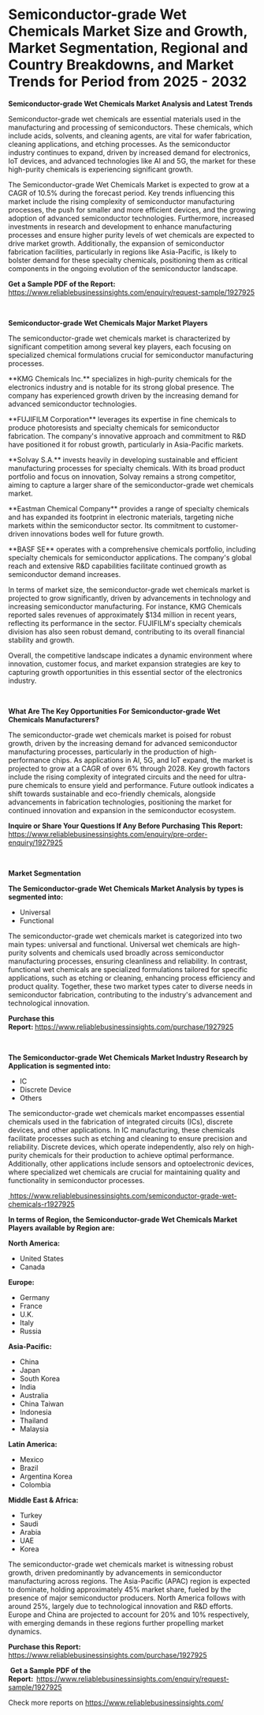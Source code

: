<p><h1>Semiconductor-grade Wet Chemicals Market Size and Growth, Market Segmentation, Regional and Country Breakdowns, and Market Trends for Period from 2025 -  2032</h1></p><p><strong>Semiconductor-grade Wet Chemicals Market Analysis and Latest Trends</strong></p>
<p><p>Semiconductor-grade wet chemicals are essential materials used in the manufacturing and processing of semiconductors. These chemicals, which include acids, solvents, and cleaning agents, are vital for wafer fabrication, cleaning applications, and etching processes. As the semiconductor industry continues to expand, driven by increased demand for electronics, IoT devices, and advanced technologies like AI and 5G, the market for these high-purity chemicals is experiencing significant growth.</p><p>The Semiconductor-grade Wet Chemicals Market is expected to grow at a CAGR of 10.5% during the forecast period. Key trends influencing this market include the rising complexity of semiconductor manufacturing processes, the push for smaller and more efficient devices, and the growing adoption of advanced semiconductor technologies. Furthermore, increased investments in research and development to enhance manufacturing processes and ensure higher purity levels of wet chemicals are expected to drive market growth. Additionally, the expansion of semiconductor fabrication facilities, particularly in regions like Asia-Pacific, is likely to bolster demand for these specialty chemicals, positioning them as critical components in the ongoing evolution of the semiconductor landscape.</p></p>
<p><strong>Get a Sample PDF of the Report:&nbsp;</strong> <a href="https://www.reliablebusinessinsights.com/enquiry/request-sample/1927925?utm_campaign=1119&utm_medium=2&utm_source=Github&utm_content=ia&utm_term=15012025&utm_id=semiconductor-grade-wet-chemicals">https://www.reliablebusinessinsights.com/enquiry/request-sample/1927925</a></p>
<p>&nbsp;</p>
<p><strong>Semiconductor-grade Wet Chemicals Major Market Players</strong></p>
<p><p>The semiconductor-grade wet chemicals market is characterized by significant competition among several key players, each focusing on specialized chemical formulations crucial for semiconductor manufacturing processes. </p><p>**KMG Chemicals Inc.** specializes in high-purity chemicals for the electronics industry and is notable for its strong global presence. The company has experienced growth driven by the increasing demand for advanced semiconductor technologies.</p><p>**FUJIFILM Corporation** leverages its expertise in fine chemicals to produce photoresists and specialty chemicals for semiconductor fabrication. The company's innovative approach and commitment to R&D have positioned it for robust growth, particularly in Asia-Pacific markets.</p><p>**Solvay S.A.** invests heavily in developing sustainable and efficient manufacturing processes for specialty chemicals. With its broad product portfolio and focus on innovation, Solvay remains a strong competitor, aiming to capture a larger share of the semiconductor-grade wet chemicals market.</p><p>**Eastman Chemical Company** provides a range of specialty chemicals and has expanded its footprint in electronic materials, targeting niche markets within the semiconductor sector. Its commitment to customer-driven innovations bodes well for future growth.</p><p>**BASF SE** operates with a comprehensive chemicals portfolio, including specialty chemicals for semiconductor applications. The company's global reach and extensive R&D capabilities facilitate continued growth as semiconductor demand increases.</p><p>In terms of market size, the semiconductor-grade wet chemicals market is projected to grow significantly, driven by advancements in technology and increasing semiconductor manufacturing. For instance, KMG Chemicals reported sales revenues of approximately $134 million in recent years, reflecting its performance in the sector. FUJIFILM's specialty chemicals division has also seen robust demand, contributing to its overall financial stability and growth.</p><p>Overall, the competitive landscape indicates a dynamic environment where innovation, customer focus, and market expansion strategies are key to capturing growth opportunities in this essential sector of the electronics industry.</p></p>
<p>&nbsp;</p>
<p><strong>What Are The Key Opportunities For Semiconductor-grade Wet Chemicals Manufacturers?</strong></p>
<p><p>The semiconductor-grade wet chemicals market is poised for robust growth, driven by the increasing demand for advanced semiconductor manufacturing processes, particularly in the production of high-performance chips. As applications in AI, 5G, and IoT expand, the market is projected to grow at a CAGR of over 6% through 2028. Key growth factors include the rising complexity of integrated circuits and the need for ultra-pure chemicals to ensure yield and performance. Future outlook indicates a shift towards sustainable and eco-friendly chemicals, alongside advancements in fabrication technologies, positioning the market for continued innovation and expansion in the semiconductor ecosystem.</p></p>
<p><strong>Inquire or Share Your Questions If Any Before Purchasing This Report:</strong> <a href="https://www.reliablebusinessinsights.com/enquiry/pre-order-enquiry/1927925?utm_campaign=1119&utm_medium=2&utm_source=Github&utm_content=ia&utm_term=15012025&utm_id=semiconductor-grade-wet-chemicals">https://www.reliablebusinessinsights.com/enquiry/pre-order-enquiry/1927925</a></p>
<p>&nbsp;</p>
<p><strong>Market Segmentation</strong></p>
<p><strong>The Semiconductor-grade Wet Chemicals Market Analysis by types is segmented into:</strong></p>
<p><ul><li>Universal</li><li>Functional</li></ul></p>
<p><p>The semiconductor-grade wet chemicals market is categorized into two main types: universal and functional. Universal wet chemicals are high-purity solvents and chemicals used broadly across semiconductor manufacturing processes, ensuring cleanliness and reliability. In contrast, functional wet chemicals are specialized formulations tailored for specific applications, such as etching or cleaning, enhancing process efficiency and product quality. Together, these two market types cater to diverse needs in semiconductor fabrication, contributing to the industry's advancement and technological innovation.</p></p>
<p><strong>Purchase this Report:&nbsp;</strong><a href="https://www.reliablebusinessinsights.com/purchase/1927925?utm_campaign=1119&utm_medium=2&utm_source=Github&utm_content=ia&utm_term=15012025&utm_id=semiconductor-grade-wet-chemicals">https://www.reliablebusinessinsights.com/purchase/1927925</a></p>
<p>&nbsp;</p>
<p><strong>The Semiconductor-grade Wet Chemicals Market Industry Research by Application is segmented into:</strong></p>
<p><ul><li>IC</li><li>Discrete Device</li><li>Others</li></ul></p>
<p><p>The semiconductor-grade wet chemicals market encompasses essential chemicals used in the fabrication of integrated circuits (ICs), discrete devices, and other applications. In IC manufacturing, these chemicals facilitate processes such as etching and cleaning to ensure precision and reliability. Discrete devices, which operate independently, also rely on high-purity chemicals for their production to achieve optimal performance. Additionally, other applications include sensors and optoelectronic devices, where specialized wet chemicals are crucial for maintaining quality and functionality in semiconductor processes.</p></p>
<p><a href="https://www.reliablebusinessinsights.com/semiconductor-grade-wet-chemicals-r1927925?utm_campaign=1119&utm_medium=2&utm_source=Github&utm_content=ia&utm_term=15012025&utm_id=semiconductor-grade-wet-chemicals">&nbsp;https://www.reliablebusinessinsights.com/semiconductor-grade-wet-chemicals-r1927925</a></p>
<p><strong>In terms of Region, the Semiconductor-grade Wet Chemicals Market Players available by Region are:</strong></p>
<p>
    <p> <strong> North America: </strong>
        <ul>
            <li>United States</li>
            <li>Canada</li>
        </ul>
        </p> 
    <p> <strong> Europe: </strong>
        <ul>
            <li>Germany</li>
            <li>France</li>
            <li>U.K.</li>
            <li>Italy</li>
            <li>Russia</li>
        </ul>
        </p> 
    <p> <strong> Asia-Pacific: </strong>
        <ul>
            <li>China</li>
            <li>Japan</li>
            <li>South Korea</li>
            <li>India</li>
            <li>Australia</li>
            <li>China Taiwan</li>
            <li>Indonesia</li>
            <li>Thailand</li>
            <li>Malaysia</li>
        </ul>
        </p> 
    <p> <strong> Latin America: </strong>
        <ul>
            <li>Mexico</li>
            <li>Brazil</li>
            <li>Argentina Korea</li>
            <li>Colombia</li>
        </ul>
        </p> 
    <p> <strong> Middle East & Africa: </strong>
        <ul>
            <li>Turkey</li>
            <li>Saudi</li>
            <li>Arabia</li>
            <li>UAE</li>
            <li>Korea</li>
        </ul>
    </p>
    </p>
<p><p>The semiconductor-grade wet chemicals market is witnessing robust growth, driven predominantly by advancements in semiconductor manufacturing across regions. The Asia-Pacific (APAC) region is expected to dominate, holding approximately 45% market share, fueled by the presence of major semiconductor producers. North America follows with around 25%, largely due to technological innovation and R&D efforts. Europe and China are projected to account for 20% and 10% respectively, with emerging demands in these regions further propelling market dynamics.</p></p>
<p><strong>Purchase this Report: </strong><a href="https://www.reliablebusinessinsights.com/purchase/1927925?utm_campaign=1119&utm_medium=2&utm_source=Github&utm_content=ia&utm_term=15012025&utm_id=semiconductor-grade-wet-chemicals">https://www.reliablebusinessinsights.com/purchase/1927925</a></p>
<p>&nbsp;<strong>Get a Sample PDF of the Report:&nbsp;&nbsp;</strong><a href="https://www.reliablebusinessinsights.com/enquiry/request-sample/1927925?utm_campaign=1119&utm_medium=2&utm_source=Github&utm_content=ia&utm_term=15012025&utm_id=semiconductor-grade-wet-chemicals">https://www.reliablebusinessinsights.com/enquiry/request-sample/1927925</a></p>
<p><strong></strong></p>
<p>Check more reports on <a href="https://www.reliablebusinessinsights.com/?utm_campaign=1119&utm_medium=2&utm_source=Github&utm_content=ia&utm_term=15012025&utm_id=semiconductor-grade-wet-chemicals">https://www.reliablebusinessinsights.com/</a></p>